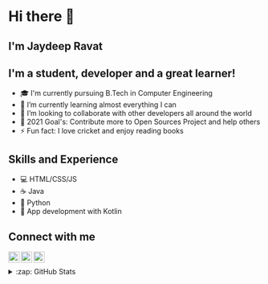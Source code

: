 # Hi there 👋

## I'm Jaydeep Ravat

## I'm a student, developer and a great learner!
- 🎓 I'm currently pursuing B.Tech in Computer Engineering
- 🌱 I’m currently learning almost everything I can
- 👯 I’m looking to collaborate with other developers all around the world
- 🥅 2021 Goal's: Contribute more to Open Sources Project and help others 
- ⚡ Fun fact: I love cricket and enjoy reading books

## Skills and Experience
- 💻 HTML/CSS/JS
- ☕ Java
- 🐍 Python
- 📱 App development with Kotlin

## Connect with me
[<img align="left" alt="Jaydeep |Twitter" width="22px" src="https://cdn.jsdelivr.net/npm/simple-icons@v3/icons/twitter.svg" />][twitter]
[<img align="left" alt="Jaydeep | LinkedIn" width="22px" src="https://cdn.jsdelivr.net/npm/simple-icons@v3/icons/linkedin.svg" />][linkedin]
[<img align="left" alt="Jaydeep | Instagram" width="22px" src="https://cdn.jsdelivr.net/npm/simple-icons@v3/icons/instagram.svg" />][instagram]
<br>
<details>
  <summary>:zap: GitHub Stats</summary>

  [![Anurag's GitHub stats](https://github-readme-stats.vercel.app/api?username=Jaydeep45)](https://github.com/anuraghazra/github-readme-stats)
  <img align="right" alt="Jaydeep45's Github Stats" src="https://github-readme-stats.vercel.app/api/top-langs/?username=Jaydeep45&exclude_repo=github-readme-stats" />
</details>

[twitter]: https://twitter.com/JRavat007
[linkedin]: https://www.linkedin.com/in/jaydeep-ravat-b286a7177
[instagram]: https://www.instagram.com/jaydeepravat007
